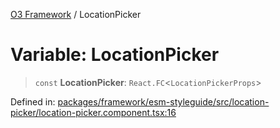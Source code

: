 [O3 Framework](../API.md) / LocationPicker

# Variable: LocationPicker

> `const` **LocationPicker**: `React.FC`\<`LocationPickerProps`\>

Defined in: [packages/framework/esm-styleguide/src/location-picker/location-picker.component.tsx:16](https://github.com/its-kios09/openmrs-esm-core/blob/main/packages/framework/esm-styleguide/src/location-picker/location-picker.component.tsx#L16)
